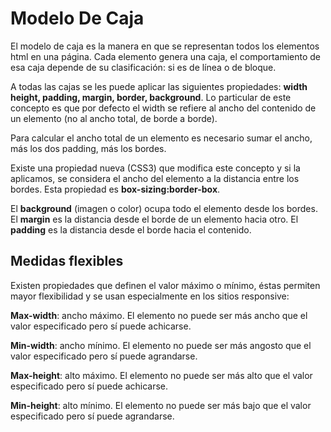 # Modelo De Caja

El modelo de caja es la manera en que se representan todos los elementos html en una página. Cada elemento genera una caja, el comportamiento de esa caja depende de su clasificación: si es de línea o de bloque.

A todas las cajas se les puede aplicar las siguientes propiedades: **width height, padding, margin, border, background**. Lo particular de este concepto es que por defecto el width se refiere al ancho del contenido de un elemento (no al ancho total, de borde a borde). 

Para calcular el ancho total de un elemento es necesario sumar el ancho, más los dos padding, más los bordes.

Existe una propiedad nueva (CSS3) que modifica este concepto y si la aplicamos, se considera el ancho del elemento a la distancia entre los bordes. Esta propiedad es **box-sizing:border-box**.

El **background** (imagen o color) ocupa todo el elemento desde los bordes.
El **margin** es la distancia desde el borde de un elemento hacia otro.
El **padding** es la distancia desde el borde hacia el contenido.

<h2>Medidas flexibles</h2>

Existen propiedades que definen el valor máximo o mínimo, éstas permiten mayor flexibilidad y se usan especialmente en los sitios responsive:

**Max-width**: ancho máximo. El elemento no puede ser más ancho que el valor especificado pero sí puede achicarse.

**Min-width**: ancho mínimo.  El elemento no puede ser más angosto que el valor especificado pero sí puede agrandarse.

**Max-height**: alto máximo. El elemento no puede ser más alto que el valor especificado pero sí puede achicarse.

**Min-height**: alto mínimo. El elemento no puede ser más bajo que el valor especificado pero sí puede agrandarse.